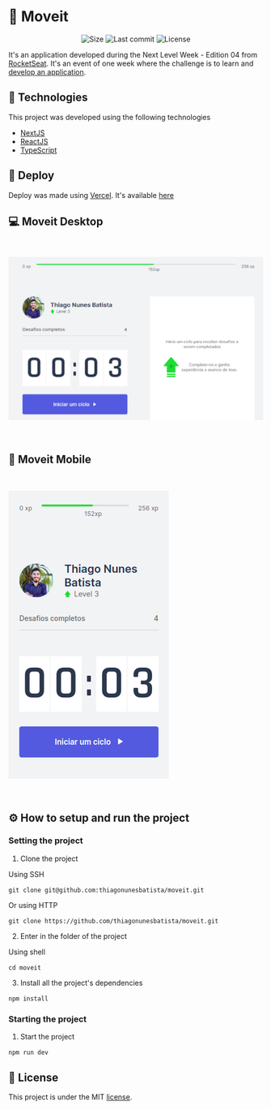 # 🎯 Moveit

<p align="center">
 <img alt="Size" src="https://img.shields.io/github/repo-size/thiagonunesbatista/moveit?color=2567C2">

  <img alt="Last commit" src="https://img.shields.io/github/last-commit/thiagonunesbatista/moveit?color=2567C2">

  <img alt="License" src="https://img.shields.io/badge/license-MIT-2567C2">
</p>

It's an application developed during the Next Level Week - Edition 04 from [RocketSeat](https://rocketseat.com.br/). It's an event of one week where the challenge is to learn and [develop an application](https://www.figma.com/file/27Uy5iONgvh5dvLBRtRVNO/Move.it-1.0-Thiago-Nunes-Batista-Copy).

## 👷 Technologies

This project was developed using the following technologies

- [NextJS](https://nextjs.org/)
- [ReactJS](https://reactjs.org/)
- [TypeScript](https://www.typescriptlang.org/)

## 🔗 Deploy

Deploy was made using [Vercel](https://vercel.com/). It's available [here](https://moveit-thiago-nunes-batista.vercel.app)

## 💻 Moveit Desktop

<img alt="Moveit desktop"  src="https://raw.githubusercontent.com/thiagonunesbatista/moveit/main/github-assets/moveit-desktop.png" style="margin: 32px 0"  />

## 📱 Moveit Mobile

<img alt="Moveit mobile"  src="https://raw.githubusercontent.com/thiagonunesbatista/moveit/main/github-assets/moveit-mobile.png" style="margin: 32px 0" />

## ⚙️ How to setup and run the project

### Setting the project

1. Clone the project

Using SSH

```shell
git clone git@github.com:thiagonunesbatista/moveit.git
```

Or using HTTP

```shell
git clone https://github.com/thiagonunesbatista/moveit.git
```

2. Enter in the folder of the project

Using shell

```shell
cd moveit
```

3. Install all the project's dependencies

```shell
npm install
```

### Starting the project

1. Start the project

```shell
npm run dev
```

## 📝 License

This project is under the MIT [license](https://github.com/thiagonunesbatista/moveit/blob/main/LICENSE).
